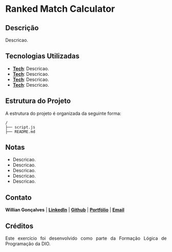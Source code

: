 <h1><strong>Ranked Match Calculator</strong></h1>

<h2><strong>Descrição</strong></h2>
<p align="justify">
  Descricao.
</p>

<h2><strong>Tecnologias Utilizadas</strong></h2>
<ul>
  <li align="justify"><a href=""><strong>Tech</strong></a>: Descricao.</li>
  <li align="justify"><a href=""><strong>Tech</strong></a>: Descricao.</li>
  <li align="justify"><a href=""><strong>Tech</strong></a>: Descricao.</li>
  <li align="justify"><a href=""><strong>Tech</strong></a>: Descricao.</li>
</ul>

<h2><strong>Estrutura do Projeto</strong></h2>
<p align="justify">A estrutura do projeto é organizada da seguinte forma:</p>

```plaintext
/
├── script.js
├── README.md
```

<h2><strong>Notas</strong></h2>
<ul>
  <li align="justify">Descricao.</li>
  <li align="justify">Descricao.</li>
  <li align="justify">Descricao.</li>
  <li align="justify">Descricao.</li>
  <li align="justify">Descricao.</li>
</ul>

<h2><strong>Contato</strong></h2>
<p><strong>Willian Gonçalves</strong> | 
    <a href="https://www.linkedin.com/in/williandpg/" target="_blank"><strong>LinkedIn</strong></a> | 
    <a href="https://github.com/williandpg" target="_blank"><strong>Github</strong></a> | 
    <a href="https://williandpg.github.io/" target="_blank"><strong>Portfólio</strong></a> | 
    <a href="mailto:goncalves.wdp@outlook.com" target="_blank"><strong>Email</strong></a>
</p>

<h2><strong>Créditos</strong></h2>
<p align="justify">Este exercício foi desenvolvido como parte da Formação Lógica de Programação da DIO.</p>